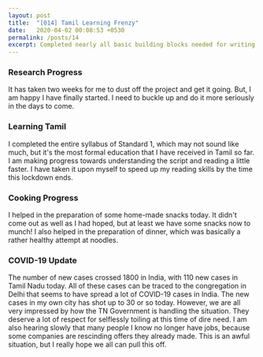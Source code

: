 ```yaml
---
layout: post
title:  "[014] Tamil Learning Frenzy"
date:   2020-04-02 00:08:53 +0530
permalink: /posts/14
excerpt: Completed nearly all basic building blocks needed for writing in Tamil!
---
```


### Research Progress

It has taken two weeks for me to dust off the project and get it going. But, I am happy I have finally started. I need to buckle up and do it more seriously in the days to come.

### Learning Tamil

I completed the entire syllabus of Standard 1, which may not sound like much, but it's the most formal education that I have received in Tamil so far. I am making progress towards understanding the script and reading a little faster. I have taken it upon myself to speed up my reading skills by the time this lockdown ends.

### Cooking Progress

I helped in the preparation of some home-made snacks today. It didn't come out as well as I had hoped, but at least we have some snacks now to munch! I also helped in the preparation of dinner, which was basically a rather healthy attempt at noodles.

### COVID-19 Update

The number of new cases crossed 1800 in India, with 110 new cases in Tamil Nadu today. All of these cases can be traced to the congregation in Delhi that seems to have spread a lot of COVID-19 cases in India. The new cases in my own city has shot up to 30 or so today. However, we are all very impressed by how the TN Government is handling the situation. They deserve a lot of respect for selflessly toiling at this time of dire need. I am also hearing slowly that many people I know no longer have jobs, because some companies are rescinding offers they already made. This is an awful situation, but I really hope we all can pull this off. 
